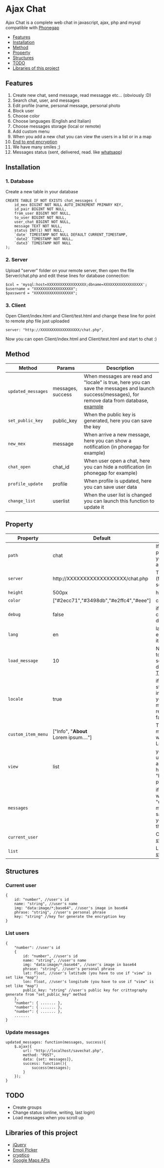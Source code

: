# Ajax Chat
Ajax Chat is a complete web chat in javascript, ajax, php and mysql compatible with [Phonegap](https://phonegap.com/)

- [Features](https://github.com/iacoposk8/Ajax-Chat#features)
- [Installation](https://github.com/iacoposk8/Ajax-Chat#installation)
- [Method](https://github.com/iacoposk8/Ajax-Chat#method)
- [Property](https://github.com/iacoposk8/Ajax-Chat#property)
- [Structures](https://github.com/iacoposk8/Ajax-Chat#structures)
- [TODO](https://github.com/iacoposk8/Ajax-Chat#todo)
- [Libraries of this project](https://github.com/iacoposk8/Ajax-Chat#libraries-of-this-project)

## Features
1. Create new chat, send message, read messagge etc... (obviously :D)
2. Search chat, user, and messages
3. Edit profile (name, personal message, personal photo
4. Block user
5. Choose color
6. Choose languages (English and Italian)
7. Choose messages storage (local or remote)
8. Add custom menu
9. When you add a new chat you can view the users in a list or in a map
10. [End to end encryption](https://en.wikipedia.org/wiki/End-to-end_encryption)
11. We have many smiles ;)
12. Messages status (sent, delivered, read. like [whatsapp](https://faq.whatsapp.com/en/general/20951546))

## Installation

### 1. Database
Create a new table in your database

```
CREATE TABLE IF NOT EXISTS chat_messages (
	id_mex BIGINT NOT NULL AUTO_INCREMENT PRIMARY KEY,
	id_pair BIGINT NOT NULL,
	from_user BIGINT NOT NULL,
	to_user BIGINT NOT NULL,
	user_chat BIGINT NOT NULL,
	message TEXT NOT NULL,
	status INT(1) NOT NULL,
	`date` TIMESTAMP NOT NULL DEFAULT CURRENT_TIMESTAMP,
	`date2` TIMESTAMP NOT NULL,
	`date3` TIMESTAMP NOT NULL
);
```

### 2. Server
Upload "server" folder on your remote server, then open the file Server/chat.php and edit these lines for database connection:

```
$col = 'mysql:host=XXXXXXXXXXXXXXXXXX;dbname=XXXXXXXXXXXXXXXXXX';
$username = "XXXXXXXXXXXXXXXXXX";
$password = "XXXXXXXXXXXXXXXXXX";
```

### 3. Client
Open Client/index.html and Client/test.html and change these line for point to remote php file just uploaded

```
server: "http://XXXXXXXXXXXXXXXXXX/chat.php",
```

Now you can open Client/index.html and Client/test.html and start to chat :)

## Method

| Method | Params | Description |
| --- | --- | --- |
| `updated_messages` | messages, success | When messages are read and "locale" is true, here you can save the messages and launch success(messages), for remove data from database, [example](https://github.com/iacoposk8/Ajax-Chat#update-messages) |
| `set_public_key` | public_key | When the public key is generated, here you can save the key |
| `new_mex` | message | When arrive a new message, here you can show a notification (in phonegap for example) |
| `chat_open` | chat_id | When user open a chat, here you can hide a notification (in phonegap for example) |
| `profile_update` | profile | When profile is updated, here you can save user data |
| `change_list` | userlist | When the user list is changed you can launch this function to update it |
	
## Property

| Property | Default | Description |
| --- | --- | --- |
| `path` | chat | If you rename the path "Client/chat" you have to change also here |
| `server` | http://XXXXXXXXXXXXXXXXXX/chat.php | This is the remote url (file Server/chat.php see the [installation](https://github.com/iacoposk8/Ajax-Chat#installation)) |
| `height` | 500px | height of the chat |
| `color` | ["#2ecc71","#3498db","#e2ffc4","#eee"] | colors of the chat |
| `debug` | false | if you want to see console.log for debug |
| `lang` | en | languages available english (en) and italian (it) |
| `load_message` | 10 | Number of messages to load when you scroll up (this doesn't work, see [TODO](https://github.com/iacoposk8/Ajax-Chat#todo)) |
| `locale` | true | if you want to storage the message in locale set true, if you want all messages in the remote database set false |
| `custom_item_menu` | ["Info", "<strong>About</strong><br />Lorem ipsum...."] | This add a new item menu "Info" when write inside "<strong>About</strong><br />Lorem ipsum...." |
| `view` | list | you can view the user like a "list" or in a "map" (for this you have to set "lat" and "lon" in "list" property) |
| `messages` | | if "locale" is true and with "updated_messages" method you have saved the messages, you can restore it in this property |
| `current_user` | | Current user info: [structure](https://github.com/iacoposk8/Ajax-Chat#current-user) |
| `list` | | List of chat users, [structure](https://github.com/iacoposk8/Ajax-Chat#list-users) |

## Structures

### Current user

```
{
	id: "number", //user's id
	name: "string", //user's name
	img: "data:image/*;base64", //user's image in base64
	phrase: "string", //user's personal phrase
	key: "string" //key for generate the encryption key
}
```

### List users

```
{
	"number": //user's id
	{
		id: "number", //user's id
		name: "string", //user's name
		img: "data:image/*;base64", //user's image in base64
		phrase: "string", //user's personal phrase
		lat: float, //user's latitude (you have to use if "view" is set like "map")
		lon: float, //user's longitude (you have to use if "view" is set like "map")
		public_key: "string" //user's public key for crittography generate from "set_public_key" method
	},
	"number": { ....... },
	"number": { ....... },
	"number": { ....... },
	.......
}
```

### Update messages

```
updated_messages: function(messages, success){
	$.ajax({
		url: "http://localhost/savechat.php",
		method: "POST",
		data: {set: messages]},
		success: function(){
			success(messages);
		}
	});
}
```

## TODO
- Create groups
- Change status (online, writing, last login)
- Load messages when you scroll up

## Libraries of this project
- [jQuery](https://jquery.com/)
- [Emoji Picker](https://github.com/OneSignal/emoji-picker)
- [cryptico](https://github.com/wwwtyro/cryptico)
- [Google Maps APIs](https://developers.google.com/maps/documentation/javascript/tutorial?csw=1)